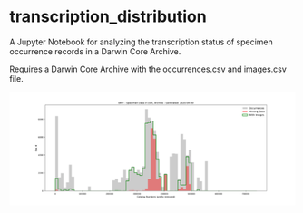 # transcription_distribution

A Jupyter Notebook for analyzing the transcription status of specimen occurrence records in a Darwin Core Archive.

Requires a Darwin Core Archive with the occurrences.csv and images.csv file.


![Sample Image](/BRIT-catalogNumber_distribution.png)
